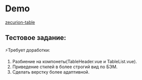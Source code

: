 # Demo

[zecurion-table](https://zecurion-table.vercel.app/)

## Тестовое задание:

⚡Требует доработки:

1. Разбиение на компонеты(TableHeader.vue и TableList.vue).
2. Приведение стилей в более строгий вид по БЭМ.
3. Сделать верстку более адаптивной.
